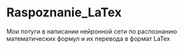 # Raspoznanie_LaTex
Мои потуги в написании нейронной сети по распознанию математических формул и их перевода в формат LaTex
